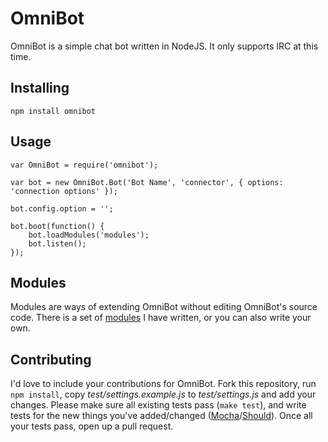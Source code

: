 # OmniBot

OmniBot is a simple chat bot written in NodeJS. It only supports IRC at this time.

## Installing

	npm install omnibot

## Usage

	var OmniBot = require('omnibot');

	var bot = new OmniBot.Bot('Bot Name', 'connector', { options: 'connection options' });

	bot.config.option = '';

	bot.boot(function() {
		bot.loadModules('modules');
		bot.listen();
	});

## Modules

Modules are ways of extending OmniBot without editing OmniBot's source code. There is a set of [modules](https://github.com/mloberg/OmniBot-Modules) I have written, or you can also write your own.

## Contributing

I'd love to include your contributions for OmniBot. Fork this repository, run `npm install`, copy *test/settings.example.js* to *test/settings.js* and add your changes. Please make sure all existing tests pass (`make test`), and write tests for the new things you've added/changed ([Mocha](https://github.com/visionmedia/mocha)/[Should](https://github.com/visionmedia/should.js)). Once all your tests pass, open up a pull request.
